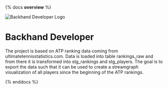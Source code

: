 {% docs __overview__ %}

![Backhand Developer Logo](assets/backhand-developer-logo.png)

# Backhand Developer

The project is based on ATP ranking data coming from ultimatetennisstatistics.com. 
Data is loaded into table rankings_raw and from there it is transformed into stg_rankings and stg_players.
The goal is to export the data such that it can be used to create a streamgraph visualization of all players since the beginning of the ATP rankings.

{% enddocs %}